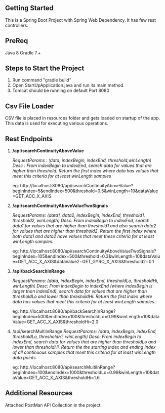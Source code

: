 ## Getting Started
This is a Spring Boot Project with Spring Web Dependency. It has few rest controllers.

## PreReq

Java 8
Gradle 7.+

## Steps to Start the Project

1. Run command "gradle build"
2. Open StartUpApplication.java and run its main method.
3. Tomcat should be running on default Port 8080

## Csv File Loader
 CSV file is placed in resources folder and gets loaded on startup of the app.
 This data is used for executing various operations.
 
## Rest Endpoints
1. **/api/searchContinuityAboveValue**

   _RequestParams : (data, indexBegin, indexEnd, threshold,winLength) 
   Desc : From indexBegin to indexEnd, search data for values that are higher than
   threshold. Return the first index where data has values that meet this criteria for at least
   winLength samples_

   eg: http://localhost:8080/api/searchContinuityAboveValue?beginIndex=5&endIndex=500&threshold=0.5&winLength=10&dataValue=GET_ACC_X_AXIS

2. **/api/searchContinuityAboveValueTwoSignals**

   _RequestParams: (data1, data2, indexBegin, indexEnd, threshold1, threshold2, winLength) 
   Desc:  From indexBegin to indexEnd, search data1 for values that are higher than threshold1 and also search data2 for values
   that are higher than threshold2. Return the first index where both data1 and data2 have
   values that meet these criteria for at least winLength samples._

   eg: http://localhost:8080/api/searchContinuityAboveValueTwoSignals?beginIndex=105&endIndex=500&threshold=0.3&winLength=10&dataValue=GET_ACC_X_AXIS&dataValue2=GET_GYRO_X_AXIS&threshold2=0.1


3. **/api/backSearchInRange**

   _RequestParams: (data, indexBegin, indexEnd, thresholdLo, thresholdHi, winLength)
   Desc: From indexBegin to indexEnd (where
   indexBegin is larger than indexEnd), search data for values that are higher than
   thresholdLo and lower than thresholdHi. Return the first index where data has values that
   meet this criteria for at least winLength samples._

   eg: http://localhost:8080/api/backSearchInRange?beginIndex=500&endIndex=100&thresholdLo=0.99&winLength=10&dataValue=GET_ACC_X_AXIS&thresholdHi=2.0


4. /api/searchMultiInRange
   _RequestParams: (data, indexBegin, indexEnd, thresholdLo, thresholdHi, winLength)
   Desc: From indexBegin to indexEnd, search data for values that are higher than thresholdLo and lower than thresholdHi. Return the the
   starting index and ending index of all continuous samples that meet this criteria for at least
   winLength data points._

   eg: http://localhost:8080/api/searchMultiInRange?beginIndex=100&endIndex=1000&thresholdLo=0.99&winLength=10&dataValue=GET_ACC_X_AXIS&thresholdHi=1.6

## Additional Resources
  Attached PostMan API Collection in the project.